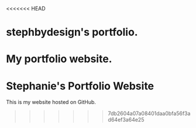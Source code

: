 <<<<<<< HEAD
# stephbydesign's portfolio.

My portfolio website.
=======
# Stephanie's Portfolio Website

This is my website hosted on GitHub.
>>>>>>> 7db2604a07a08401daa0bfa56f3ad64ef3a64e25
